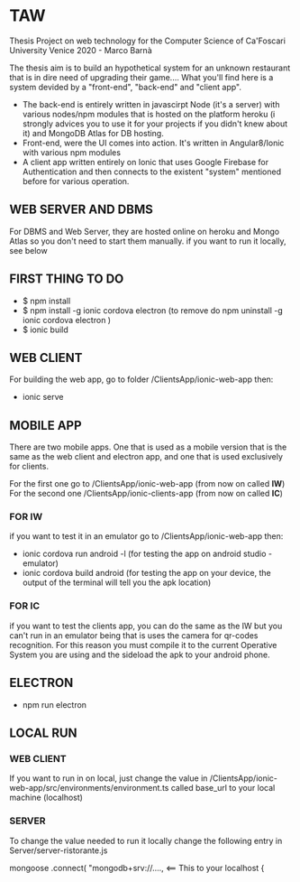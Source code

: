 # TAW
Thesis Project on web technology for the Computer Science of Ca'Foscari University Venice 2020 - Marco Barnà

The thesis aim is  to build an hypothetical system for an unknown restaurant that is in dire need of upgrading their game....
What you'll find here is a system devided by a "front-end", "back-end" and "client app".
- The back-end is entirely written in javascirpt Node (it's a server) with various nodes/npm modules that is hosted on the platform heroku (i strongly advices you to use it for your projects if you didn't knew about it) and MongoDB Atlas for DB hosting.
- Front-end, were the UI comes into action. It's written in Angular8/Ionic with various npm modules
- A client app written entirely on Ionic that uses Google Firebase for Authentication and then connects to the existent "system" mentioned before for various operation.

## WEB SERVER AND DBMS
For DBMS and Web Server, they are hosted online on heroku and Mongo Atlas so you don't need to start them manually.
if you want to run it locally, see below

## FIRST THING TO DO

 - $ npm install
 - $ npm install -g ionic cordova electron (to remove do npm uninstall -g ionic cordova electron )
 - $ ionic build


## WEB CLIENT

For building the web app, go to folder /ClientsApp/ionic-web-app
then:
 
 - ionic serve
 

## MOBILE APP

There are two mobile apps. One that is used as a mobile version that is the same as the web client and electron app, and one that is used exclusively for clients.

For the first one go to /ClientsApp/ionic-web-app (from now on called **IW**)
For the second one /ClientsApp/ionic-clients-app (from now on called **IC**)

### FOR IW
if you want to test it in an emulator go to /ClientsApp/ionic-web-app then:

 - ionic cordova run android -l (for testing the app on android studio - emulator)
 - ionic cordova build android (for testing the app on your device, the output of the terminal will tell you the apk location)

### FOR IC
if you want to test the clients app, you can do the same as the IW but you can't run in an emulator being that is uses
the camera for qr-codes recognition. For this reason you must compile it to the current Operative System you are using and the sideload the apk to your android phone.

## ELECTRON
- npm run electron

## LOCAL RUN

### WEB CLIENT
 If you want to run in on local, just change the value in /ClientsApp/ionic-web-app/src/environments/environment.ts
 called base_url to your local machine (localhost)

### SERVER
To change the value needed to run it locally change the following entry in Server/server-ristorante.js

mongoose
  .connect(
    "mongodb+srv://...., <== This to your localhost
    {
